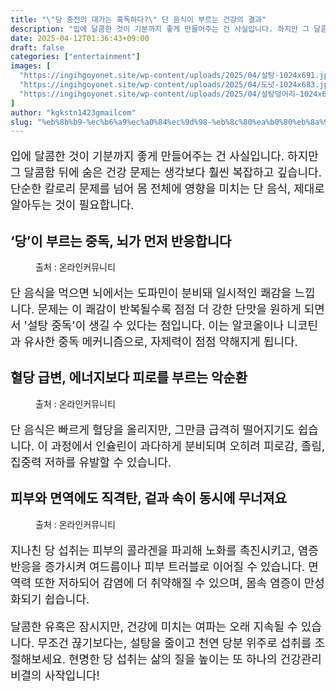 ```yaml
---
title: "\"당 충전의 대가는 혹독하다?\" 단 음식이 부르는 건강의 결과"
description: "입에 달콤한 것이 기분까지 좋게 만들어주는 건 사실입니다. 하지만 그 달콤함 뒤에 숨은 건강 문제는 생각보다 훨씬 복잡하고 깊습니다. 단순한 칼로리 문제를 넘어 몸 전체에 영향을 미치는 단 음식, 제대로 알아두는 것이 필요합니다."
date: 2025-04-12T01:36:43+09:00
draft: false
categories: ["entertainment"]
images: [
  "https://ingihgoyonet.site/wp-content/uploads/2025/04/설탕-1024x691.jpg"
  "https://ingihgoyonet.site/wp-content/uploads/2025/04/도넛-1024x683.jpg"
  "https://ingihgoyonet.site/wp-content/uploads/2025/04/설탕덩어리-1024x683.jpg"
]
author: "kgkstn1423gmailcom"
slug: "%eb%8b%b9-%ec%b6%a9%ec%a0%84%ec%9d%98-%eb%8c%80%ea%b0%80%eb%8a%94-%ed%98%b9%eb%8f%85%ed%95%98%eb%8b%a4-%eb%8b%a8-%ec%9d%8c%ec%8b%9d%ec%9d%b4-%eb%b6%80%eb%a5%b4%eb%8a%94-%ea%b1%b4%ea%b0%95"
---
```


<p style="font-size:18px">입에 달콤한 것이 기분까지 좋게 만들어주는 건 사실입니다. 하지만 그 달콤함 뒤에 숨은 건강 문제는 생각보다 훨씬 복잡하고 깊습니다. 단순한 칼로리 문제를 넘어 몸 전체에 영향을 미치는 단 음식, 제대로 알아두는 것이 필요합니다.</p> <h2 >‘당’이 부르는 중독, 뇌가 먼저 반응합니다</h2> <figure ><img src="https://ingihgoyonet.site/wp-content/uploads/2025/04/설탕-1024x691.jpg" alt="" style="aspect-ratio:16/9;object-fit:cover"/><figcaption >출처 : 온라인커뮤니티</figcaption></figure> <p style="font-size:18px">단 음식을 먹으면 뇌에서는 도파민이 분비돼 일시적인 쾌감을 느낍니다. 문제는 이 쾌감이 반복될수록 점점 더 강한 단맛을 원하게 되면서 '설탕 중독'이 생길 수 있다는 점입니다. 이는 알코올이나 니코틴과 유사한 중독 메커니즘으로, 자제력이 점점 약해지게 됩니다.</p> <h2 >혈당 급변, 에너지보다 피로를 부르는 악순환</h2> <figure ><img src="https://ingihgoyonet.site/wp-content/uploads/2025/04/도넛-1024x683.jpg" alt="" style="aspect-ratio:16/9;object-fit:cover"/><figcaption >출처 : 온라인커뮤니티</figcaption></figure> <p style="font-size:18px">단 음식은 빠르게 혈당을 올리지만, 그만큼 급격히 떨어지기도 쉽습니다. 이 과정에서 인슐린이 과다하게 분비되며 오히려 피로감, 졸림, 집중력 저하를 유발할 수 있습니다.</p> <h2 ><strong>피부와 면역에도 직격탄, 겉과 속이 동시에 무너져요</strong></h2> <figure ><img src="https://ingihgoyonet.site/wp-content/uploads/2025/04/설탕덩어리-1024x683.jpg" alt="" style="aspect-ratio:16/9;object-fit:cover"/><figcaption >출처 : 온라인커뮤니티</figcaption></figure> <p style="font-size:18px">지나친 당 섭취는 피부의 콜라겐을 파괴해 노화를 촉진시키고, 염증 반응을 증가시켜 여드름이나 피부 트러블로 이어질 수 있습니다. 면역력 또한 저하되어 감염에 더 취약해질 수 있으며, 몸속 염증이 만성화되기 쉽습니다.</p> <p style="font-size:18px">달콤한 유혹은 잠시지만, 건강에 미치는 여파는 오래 지속될 수 있습니다. 무조건 끊기보다는, 설탕을 줄이고 천연 당분 위주로 섭취를 조절해보세요. 현명한 당 섭취는 삶의 질을 높이는 또 하나의 건강관리 비결의 사작입니다!</p>